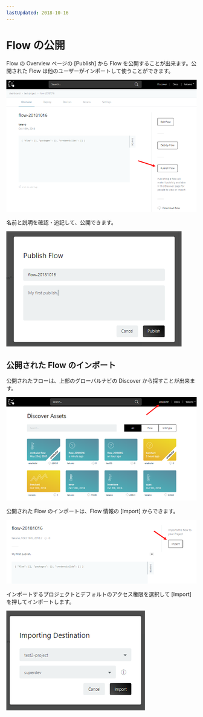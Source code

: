 ```yaml
---
lastUpdated: 2018-10-16
---
```


# Flow の公開

Flow の Overview ページの [Publish] から Flow を公開することが出来ます。公開された Flow は他のユーザーがインポートして使うことができます。

![overview](./../../img/Flow/PublishFlow-overview.png)

名前と説明を確認・追記して、公開できます。

![publish](./../../img/Flow/PublishFlow-publish.png)

## 公開された Flow のインポート

公開されたフローは、上部のグローバルナビの Discover から探すことが出来ます。

![discover](./../../img/Flow/PublishFlow-discover.png)

公開された Flow のインポートは、Flow 情報の [Import] からできます。

![importButton](./../../img/Flow/PublishFlow-importButton.png)

インポートするプロジェクトとデフォルトのアクセス権限を選択して [Import] を押してインポートします。

![import](./../../img/Flow/PublishFlow-import.png)

